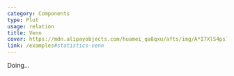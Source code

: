 ```yaml
---
category: Components
type: Plot
usage: relation
title: Venn
cover: https://mdn.alipayobjects.com/huamei_qa8qxu/afts/img/A*I7XlS4ps7IcAAAAAAAAAAAAADmJ7AQ/original
link: /examples#statistics-venn
---
```


Doing...
